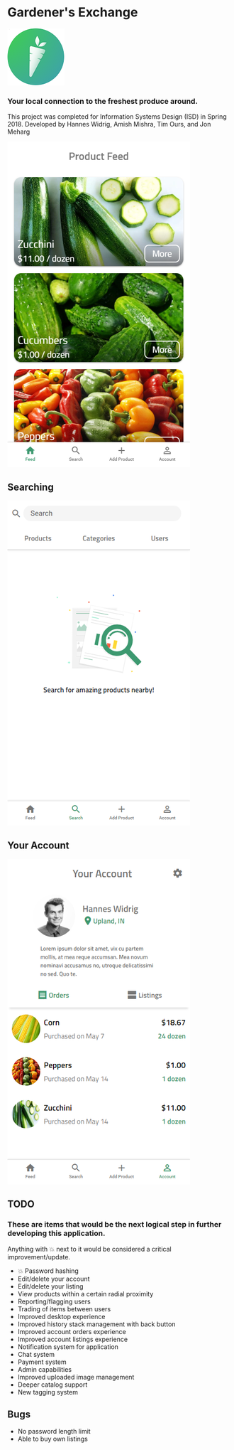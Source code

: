 # Gardener's Exchange
![logo](github-pics/logo-min.png)
### Your local connection to the freshest produce around.
This project was completed for Information Systems Design (ISD) in Spring 2018.
Developed by Hannes Widrig, Amish Mishra, Tim Ours, and Jon Meharg

![application example screenshot](github-pics/app-example.png)
## Searching
![searching screenshot](github-pics/search.png)
## Your Account
![account screenshot](github-pics/account.png)

## TODO
### These are items that would be the next logical step in further developing this application.
Anything with :boom: next to it would be considered a critical improvement/update.
- :boom: Password hashing
- Edit/delete your account
- Edit/delete your listing
- View products within a certain radial proximity
- Reporting/flagging users
- Trading of items between users
- Improved desktop experience
- Improved history stack management with back button
- Improved account orders experience
- Improved account listings experience
- Notification system for application
- Chat system
- Payment system
- Admin capabilities
- Improved uploaded image management
- Deeper catalog support
- New tagging system

## Bugs
- No password length limit
- Able to buy own listings